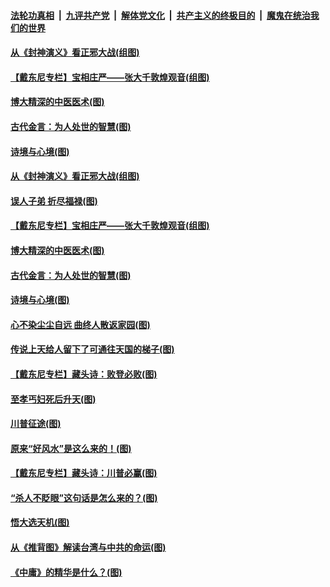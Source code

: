 

####  [法轮功真相](../../../../basic/blob/master/README.md?t=11220931) &nbsp;|&nbsp; [九评共产党](../../../../9ping.md/blob/master/README.md?t=11220931) &nbsp;|&nbsp; [解体党文化](../../../../jtdwh.md/blob/master/README.md?t=11220931)  &nbsp;|&nbsp; [共产主义的终极目的](../../../../gczydzjmd.md/blob/master/README.md?t=11220931) &nbsp;|&nbsp; [魔鬼在统治我们的世界](../../../../mgztzwmdsj.md/blob/master/README.md?t=11220931) 


#### [从《封神演义》看正邪大战(组图)](../pages/p7/953310.md?t=11220931) 

#### [【戴东尼专栏】宝相庄严——张大千敦煌观音(组图)](../pages/p7/946705.md?t=11220931) 

#### [博大精深的中医医术(图)](../pages/p7/953053.md?t=11220931) 

#### [古代金言：为人处世的智慧(图)](../pages/p7/953075.md?t=11220931) 

#### [诗境与心境(图)](../pages/p7/953003.md?t=11220931) 

#### [从《封神演义》看正邪大战(组图)](../pages/p7/953310.md?t=11220931) 


#### [误人子弟 折尽福禄(图)](../pages/p7/952860.md?t=11220931) 

#### [【戴东尼专栏】宝相庄严——张大千敦煌观音(组图)](../pages/p7/946705.md?t=11220931) 

#### [博大精深的中医医术(图)](../pages/p7/953053.md?t=11220931) 

#### [古代金言：为人处世的智慧(图)](../pages/p7/953075.md?t=11220931) 

#### [诗境与心境(图)](../pages/p7/953003.md?t=11220931) 


#### [心不染尘尘自远 曲终人散返家园(图)](../pages/p7/951564.md?t=11220931) 

#### [传说上天给人留下了可通往天国的梯子(图)](../pages/p7/953105.md?t=11220931) 

#### [【戴东尼专栏】藏头诗：败登必败(图)](../pages/p7/952944.md?t=11220931) 

#### [至孝丐妇死后升天(图)](../pages/p7/952758.md?t=11220931) 

#### [川普征途(图)](../pages/p7/952694.md?t=11220931) 

#### [原来“好风水”是这么来的！(图)](../pages/p7/952804.md?t=11220931) 

#### [【戴东尼专栏】藏头诗：川普必赢(图)](../pages/p7/952750.md?t=11220931) 

#### [“杀人不眨眼”这句话是怎么来的？(图)](../pages/p7/952760.md?t=11220931) 

#### [悟大选天机(图)](../pages/p7/952641.md?t=11220931) 


#### [从《推背图》解读台湾与中共的命运(图)](../pages/p7/951204.md?t=11220931) 

#### [《中庸》的精华是什么？(图)](../pages/p7/952754.md?t=11220931) 

